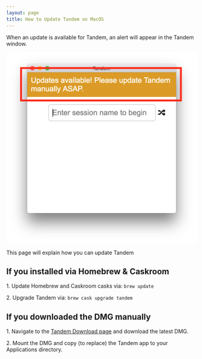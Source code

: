 ```yaml
---
layout: page
title: How to Update Tandem on MacOS
---
```


<section class="page">
    <div class="container">
        <div class="row">
            <div class="col-lg-10 mx-auto text-center">
                <p class="mb-4">
                    When an update is available for Tandem, an alert will appear in the Tandem window.
                </p>
                <img class="drop-shadow" src="/assets/img/help/macos/how-to-update/update-alert.png" style="width: 512px;">
                <p class="mb-4">
                    This page will explain how you can update Tandem
                </p>
            </div>
        </div>
    </div>
</section>

<section class="bg-dark text-white page">
    <div class="container text-center">
        <div class="row">
            <div class="col-lg-10 mx-auto text-center">
                <h2 class="mb-4">If you installed via Homebrew & Caskroom</h2>
                <p class="mb-3">
                    1. Update Homebrew and Caskroom casks via:
                    <code>brew update</code>
                </p>
                <p class="mb-0">
                    2. Upgrade Tandem via:
                    <code>brew cask upgrade tandem</code>
                </p>
            </div>
        </div>
    </div>
</section>

<section class="page">
    <div class="container text-center">
        <div class="row">
            <div class="col-lg-10 mx-auto text-center">
                <h2 class="mb-4">If you downloaded the DMG manually</h2>
                <p class="mb-3">
                    1. Navigate to the <a href="/#download" target="_blank" rel="noopener noreferrer">Tandem Download page</a> and download the latest DMG.
                </p>
                <p class="mb-3">
                    2. Mount the DMG and copy (to replace) the Tandem app to your Applications directory.
                </p>
            </div>
        </div>
    </div>
</section>